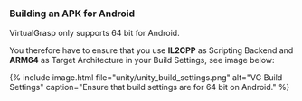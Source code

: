 ### Building an APK for Android

VirtualGrasp only supports 64 bit for Android. 

You therefore have to ensure that you use **IL2CPP** as Scripting Backend and **ARM64** as Target Architecture in your Build Settings, see image below:

{% include image.html file="unity/unity_build_settings.png" alt="VG Build Settings" caption="Ensure that build settings are for 64 bit on Android." %}